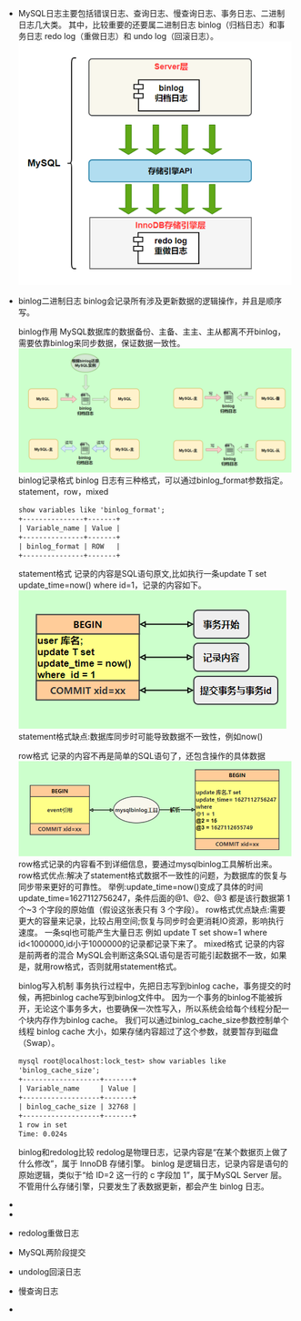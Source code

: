 - MySQL日志主要包括错误日志、查询日志、慢查询日志、事务日志、二进制日志几大类。
  其中，比较重要的还要属二进制日志 binlog（归档日志）和事务日志 redo log（重做日志）和 undo log（回滚日志）。
  ![image.png](../assets/image_1655515764255_0.png)
- binlog二进制日志
  binlog会记录所有涉及更新数据的逻辑操作，并且是顺序写。
  
  binlog作用
  MySQL数据库的数据备份、主备、主主、主从都离不开binlog，需要依靠binlog来同步数据，保证数据一致性。
  ![image.png](../assets/image_1655516219834_0.png) 
  binlog记录格式
  binlog 日志有三种格式，可以通过binlog_format参数指定。statement，row，mixed
  ```
  show variables like 'binlog_format';
  +---------------+-------+
  | Variable_name | Value |
  +---------------+-------+
  | binlog_format | ROW   |
  +---------------+-------+
  ```
  statement格式
  记录的内容是SQL语句原文,比如执行一条update T set update_time=now() where id=1，记录的内容如下。
  ![image.png](../assets/image_1655516461053_0.png) 
  statement格式缺点:数据库同步时可能导致数据不一致性，例如now()
  
  row格式
  记录的内容不再是简单的SQL语句了，还包含操作的具体数据
  ![image.png](../assets/image_1655516800445_0.png) 
  row格式记录的内容看不到详细信息，要通过mysqlbinlog工具解析出来。
  row格式优点:解决了statement格式数据不一致性的问题，为数据库的恢复与同步带来更好的可靠性。
  举例:update_time=now()变成了具体的时间update_time=1627112756247，条件后面的@1、@2、@3 都是该行数据第 1 个~3 个字段的原始值（假设这张表只有 3 个字段）。
  row格式优点缺点:需要更大的容量来记录，比较占用空间;恢复与同步时会更消耗IO资源，影响执行速度。
  一条sql也可能产生大量日志
  例如 update T set show=1 where id<1000000,id小于1000000的记录都记录下来了。
  mixed格式
  记录的内容是前两者的混合
  MySQL会判断这条SQL语句是否可能引起数据不一致，如果是，就用row格式，否则就用statement格式。
  
  binlog写入机制
  事务执行过程中，先把日志写到binlog cache，事务提交的时候，再把binlog cache写到binlog文件中。
  因为一个事务的binlog不能被拆开，无论这个事务多大，也要确保一次性写入，所以系统会给每个线程分配一个块内存作为binlog cache。
  我们可以通过binlog_cache_size参数控制单个线程 binlog cache 大小，如果存储内容超过了这个参数，就要暂存到磁盘（Swap）。
  ```
  mysql root@localhost:lock_test> show variables like 'binlog_cache_size';
  +-------------------+-------+
  | Variable_name     | Value |
  +-------------------+-------+
  | binlog_cache_size | 32768 |
  +-------------------+-------+
  1 row in set
  Time: 0.024s
  ```
  
  
  binlog和redolog比较
  redolog是物理日志，记录内容是“在某个数据页上做了什么修改”，属于 InnoDB 存储引擎。
   binlog 是逻辑日志，记录内容是语句的原始逻辑，类似于“给 ID=2 这一行的 c 字段加 1”，属于MySQL Server 层。不管用什么存储引擎，只要发生了表数据更新，都会产生 binlog 日志。
-
-
- redolog重做日志
- MySQL两阶段提交
- undolog回滚日志
- 慢查询日志
-